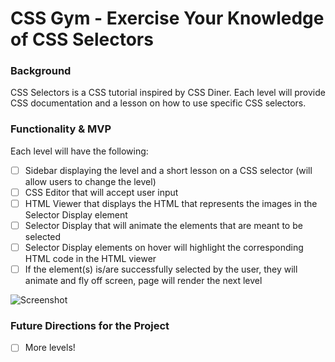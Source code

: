 # CSS Gym - Exercise Your Knowledge of CSS Selectors

### Background

CSS Selectors is a CSS tutorial inspired by CSS Diner. Each level will provide CSS documentation and a lesson on how to use specific CSS selectors.

### Functionality & MVP

Each level will have the following:
- [ ] Sidebar displaying the level and a short lesson on a CSS selector (will allow users to change the level)
- [ ] CSS Editor that will accept user input
- [ ] HTML Viewer that displays the HTML that represents the images in the Selector Display element
- [ ] Selector Display that will animate the elements that are meant to be selected
- [ ] Selector Display elements on hover will highlight the corresponding HTML code in the HTML viewer
- [ ] If the element(s) is/are successfully selected by the user, they will animate and fly off screen, page will render the next level

![Screenshot](http://res.cloudinary.com/malice/image/upload/c_scale,w_800/v1503532237/AwesomeScreenshot-2017-08-23T23-46-37-067Z_vibo4k.gif)

### Future Directions for the Project

- [ ] More levels!
